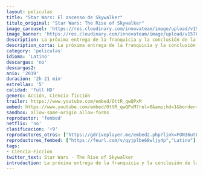 ```yaml
---
layout: peliculas
title: "Star Wars: El ascenso de Skywalker"
titulo_original: "Star Wars: The Rise of Skywalker"
image_carousel: 'https://res.cloudinary.com/innovateam/image/upload/v1576863125/starwar-min_qsqfgq.jpg'
image_banner: 'https://res.cloudinary.com/innovateam/image/upload/v1576863129/1571830287_604966_1571830329_noticia_normal-min_nmtvf1.jpg'
description: La próxima entrega de la franquicia y la conclusión de la secuela de la trilogía Star Wars, así como la Saga Skywalker.
description_corta: La próxima entrega de la franquicia y la conclusión de la secuela de la trilogía Star Wars, así como la Saga Skywalker.
category: 'peliculas'
idioma: 'Latino'
descargas: 'no'
descargas2:
anio: '2019'
duracion: '2h 21 min'
estrellas: '5'
calidad: 'Full HD'
genero: Acción, Ciencia ficción
trailer: https://www.youtube.com/embed/OttR_qwQPxM
embed: https://www.youtube.com/embed/OttR_qwQPxM?rel=0&amp;hd=1&border=0&wmode=opaque&enablejsapi=1&modestbranding=1&controls=1&showinfo=1
sandbox: allow-same-origin allow-forms
reproductor: 'fembed'
netflix: 'no'
clasificacion: '+9'
reproductores_otros: ["https://gdriveplayer.me/embed2.php?link=FON36utPMtd8w%252FF3UMei2QVktoDK8%252BBTf17REjENYr27rEvey8k6G3Zn3dL0wSi88SCQdmSeJt7c0qOdmZwRcIU1mlPg%252Bda7NhoM7LbLWFL9R29bVMXugtBIm%252FHClABV2BMSBbKw%252FIAmuqkQwa4OzTG9wgH1C6s3RshgEPiSfqCGKjQ43mrc0%252F9KwHPRxUuhl12FDUyaGRsq%252BWChFYHo4E","Latino","https://gdriveplayer.me/embed2.php?link=N97vhwIQSt9HZINGNE63sA48enBJ5QRDL14SDUUwAI8QMQo6f9uHZOkHdRfJLz%252BBK%252Fe25klSHGJv7o%252FTL917Q9123Pd05tzoFJ6ehv3AuZ5vBsE4z1sUFXRxATD8PLsxLgShsHMXP3kphH3xJgefdA8cP%252Bonbo7QM%252BXTqpZIK%252FKox%252F6Vd5CIMMJ6kLW37DO9kTdhjrG%252B%252B4ZqqltMmQQA95","Latino","https://player.premiumstream.live/player.php?id=MTY3NA","Latino","https://mstream.website/h13qqf1gwm4n","Latino","https://gdriveplayer.me/embed2.php?link=cqwA44KRuXmkTomsr2tYTQ9z8xqSKXYbQ%252BsB6pUqQwiLwEH3zcNPNCAWwIJWsXEzj%252B9RsnlZeWkzL14e5PGSp4z8NHND%252F06cYm610SZxZYPRtn9%252Fye9L%252BkSCJULJ2mDWueQpssjJp7YsXrBUBf%252F%252FZWoH6kObUH8RKFaJJyVe29Zic179OlSX8hFF9I0DNyDAXB555tQud6O6apLiW7Mqml8LkiYhRE6%252BkPhntzwdXMTZESgzCsMP%252BRVZQvu56Nkd4%253D","Latino","https://mstream.website/n3746mua7ycl","Latino"]
reproductores_fembed: ["https://feurl.com/v/qyjplbe68wljy4p","Latino"]
tags:
- Ciencia-Ficcion
twitter_text: Star Wars - The Rise of Skywalker
introduction: La próxima entrega de la franquicia y la conclusión de la secuela de la trilogía Star Wars, así como la Saga Skywalker.
---
```













